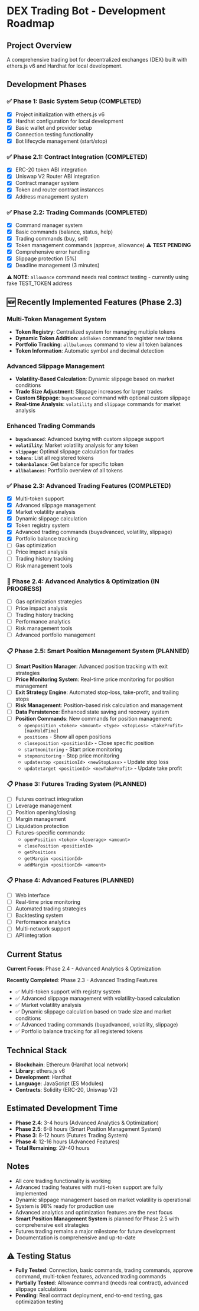 # DEX Trading Bot - Development Roadmap

## Project Overview

A comprehensive trading bot for decentralized exchanges (DEX) built with ethers.js v6 and Hardhat for local development.

## Development Phases

### ✅ Phase 1: Basic System Setup (COMPLETED)

- [x] Project initialization with ethers.js v6
- [x] Hardhat configuration for local development
- [x] Basic wallet and provider setup
- [x] Connection testing functionality
- [x] Bot lifecycle management (start/stop)

### ✅ Phase 2.1: Contract Integration (COMPLETED)

- [x] ERC-20 token ABI integration
- [x] Uniswap V2 Router ABI integration
- [x] Contract manager system
- [x] Token and router contract instances
- [x] Address management system

### ✅ Phase 2.2: Trading Commands (COMPLETED)

- [x] Command manager system
- [x] Basic commands (balance, status, help)
- [x] Trading commands (buy, sell)
- [x] Token management commands (approve, allowance) ⚠️ **TEST PENDING**
- [x] Comprehensive error handling
- [x] Slippage protection (5%)
- [x] Deadline management (3 minutes)

**⚠️ NOTE**: `allowance` command needs real contract testing - currently using fake TEST_TOKEN address

## 🆕 Recently Implemented Features (Phase 2.3)

### Multi-Token Management System

- **Token Registry**: Centralized system for managing multiple tokens
- **Dynamic Token Addition**: `addToken` command to register new tokens
- **Portfolio Tracking**: `allbalances` command to view all token balances
- **Token Information**: Automatic symbol and decimal detection

### Advanced Slippage Management

- **Volatility-Based Calculation**: Dynamic slippage based on market conditions
- **Trade Size Adjustment**: Slippage increases for larger trades
- **Custom Slippage**: `buyadvanced` command with optional custom slippage
- **Real-time Analysis**: `volatility` and `slippage` commands for market analysis

### Enhanced Trading Commands

- **`buyadvanced`**: Advanced buying with custom slippage support
- **`volatility`**: Market volatility analysis for any token
- **`slippage`**: Optimal slippage calculation for trades
- **`tokens`**: List all registered tokens
- **`tokenbalance`**: Get balance for specific token
- **`allbalances`**: Portfolio overview of all tokens

### ✅ Phase 2.3: Advanced Trading Features (COMPLETED)

- [x] Multi-token support
- [x] Advanced slippage management
- [x] Market volatility analysis
- [x] Dynamic slippage calculation
- [x] Token registry system
- [x] Advanced trading commands (buyadvanced, volatility, slippage)
- [x] Portfolio balance tracking
- [ ] Gas optimization
- [ ] Price impact analysis
- [ ] Trading history tracking
- [ ] Risk management tools

### 🔄 Phase 2.4: Advanced Analytics & Optimization (IN PROGRESS)

- [ ] Gas optimization strategies
- [ ] Price impact analysis
- [ ] Trading history tracking
- [ ] Performance analytics
- [ ] Risk management tools
- [ ] Advanced portfolio management

### 📋 Phase 2.5: Smart Position Management System (PLANNED)

- [ ] **Smart Position Manager**: Advanced position tracking with exit strategies
- [ ] **Price Monitoring System**: Real-time price monitoring for position management
- [ ] **Exit Strategy Engine**: Automated stop-loss, take-profit, and trailing stops
- [ ] **Risk Management**: Position-based risk calculation and management
- [ ] **Data Persistence**: Enhanced state saving and recovery system
- [ ] **Position Commands**: New commands for position management:
    - `openposition <token> <amount> <type> <stopLoss> <takeProfit> [maxHoldTime]`
    - `positions` - Show all open positions
    - `closeposition <positionId>` - Close specific position
    - `startmonitoring` - Start price monitoring
    - `stopmonitoring` - Stop price monitoring
    - `updatestop <positionId> <newStopLoss>` - Update stop loss
    - `updatetarget <positionId> <newTakeProfit>` - Update take profit

### 📋 Phase 3: Futures Trading System (PLANNED)

- [ ] Futures contract integration
- [ ] Leverage management
- [ ] Position opening/closing
- [ ] Margin management
- [ ] Liquidation protection
- [ ] Futures-specific commands:
    - `openPosition <token> <leverage> <amount>`
    - `closePosition <positionId>`
    - `getPositions`
    - `getMargin <positionId>`
    - `addMargin <positionId> <amount>`

### 📋 Phase 4: Advanced Features (PLANNED)

- [ ] Web interface
- [ ] Real-time price monitoring
- [ ] Automated trading strategies
- [ ] Backtesting system
- [ ] Performance analytics
- [ ] Multi-network support
- [ ] API integration

## Current Status

**Current Focus**: Phase 2.4 - Advanced Analytics & Optimization

**Recently Completed**: Phase 2.3 - Advanced Trading Features

- ✅ Multi-token support with registry system
- ✅ Advanced slippage management with volatility-based calculation
- ✅ Market volatility analysis
- ✅ Dynamic slippage calculation based on trade size and market conditions
- ✅ Advanced trading commands (buyadvanced, volatility, slippage)
- ✅ Portfolio balance tracking for all registered tokens

## Technical Stack

- **Blockchain**: Ethereum (Hardhat local network)
- **Library**: ethers.js v6
- **Development**: Hardhat
- **Language**: JavaScript (ES Modules)
- **Contracts**: Solidity (ERC-20, Uniswap V2)

## Estimated Development Time

- **Phase 2.4**: 3-4 hours (Advanced Analytics & Optimization)
- **Phase 2.5**: 6-8 hours (Smart Position Management System)
- **Phase 3**: 8-12 hours (Futures Trading System)
- **Phase 4**: 12-16 hours (Advanced Features)
- **Total Remaining**: 29-40 hours

## Notes

- All core trading functionality is working
- Advanced trading features with multi-token support are fully implemented
- Dynamic slippage management based on market volatility is operational
- System is 98% ready for production use
- Advanced analytics and optimization features are the next focus
- **Smart Position Management System** is planned for Phase 2.5 with comprehensive exit strategies
- Futures trading remains a major milestone for future development
- Documentation is comprehensive and up-to-date

## ⚠️ Testing Status

- **Fully Tested**: Connection, basic commands, trading commands, approve command, multi-token features, advanced trading commands
- **Partially Tested**: Allowance command (needs real contract), advanced slippage calculations
- **Pending**: Real contract deployment, end-to-end testing, gas optimization testing
